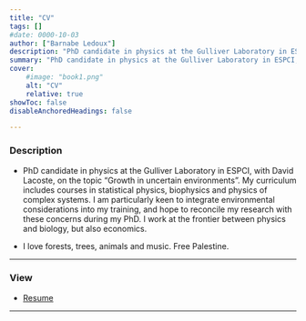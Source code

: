 ```yaml
---
title: "CV" 
tags: []
#date: 0000-10-03
author: ["Barnabe Ledoux"]
description: "PhD candidate in physics at the Gulliver Laboratory in ESPCI, with David Lacoste, on the topic “Growth in uncertain environments”. My curriculum includes courses in statistical physics, biophysics and physics of complex systems. I am particularly keen to integrate environmental considerations into my training, and hope to reconcile my research with these concerns during my PhD. I work at the frontier between physics and biology, but also economics. I love forests, trees, animals and music. Free Palestine." 
summary: "PhD candidate in physics at the Gulliver Laboratory in ESPCI, with David Lacoste, on the topic “Growth in uncertain environments”. My curriculum includes courses in statistical physics, biophysics and physics of complex systems. I am particularly keen to integrate environmental considerations into my training, and hope to reconcile my research with these concerns during my PhD. I work at the frontier between physics and biology, but also economics. I love forests, trees, animals and music. Free Palestine."
cover:
    #image: "book1.png"
    alt: "CV"
    relative: true
showToc: false
disableAnchoredHeadings: false

---
```


### Description

 + PhD candidate in physics at the Gulliver Laboratory in ESPCI, with David Lacoste, on the topic “Growth in uncertain environments”. My curriculum includes courses in statistical physics, biophysics and physics of complex systems. I am particularly keen to integrate environmental considerations into my training, and hope to reconcile my research with these concerns during my PhD. I work at the frontier between physics and biology, but also economics.

 + I love forests, trees, animals and music. Free Palestine.

---

### View

+ [Resume](CV_Barnabe_Ledoux.pdf)

---
